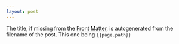 ```yaml
---
layout: post
---
```


The title, if missing from the [Front
Matter](https://jekyllrb.com/docs/frontmatter/), is autogenerated from the
filename of the post. This one being `{{page.path}}`
